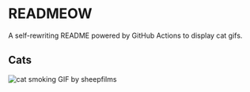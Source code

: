 # READMEOW

A self-rewriting README powered by GitHub Actions to display cat gifs.

## Cats

![cat smoking GIF by sheepfilms](https://media4.giphy.com/media/l0ExdMHUDKteztyfe/200.gif?cid=9acd02da1ve4glxin0s2hqygk2xsh23uucmxfh27c9v7u96s&ep=v1_gifs_search&rid=200.gif&ct=g)
